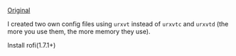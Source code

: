 [Original](https://github.com/owl4ce/dotfiles)

I created two own config files using `urxvt` instead of `urxvtc` and `urxvtd` (the more you use them, the more memory they use).

Install rofi(1.7.1+)
